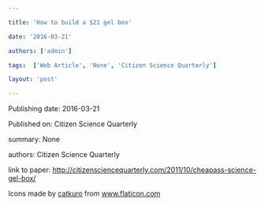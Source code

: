 ---
title: 'How to build a $21 gel box'
date: '2016-03-21'
authors: ['admin']
tags:  ['Web Article', 'None', 'Citizen Science Quarterly']
layout: 'post'
---
Publishing date: 2016-03-21

Published on: Citizen Science Quarterly

summary: None

authors: Citizen Science Quarterly

link to paper: http://citizensciencequarterly.com/2011/10/cheapass-science-gel-box/

Icons made by <a href="https://www.flaticon.com/free-icon/bookshelves_3576884" title="catkuro">catkuro</a> from <a href="https://www.flaticon.com/" title="Flaticon"> www.flaticon.com</a>